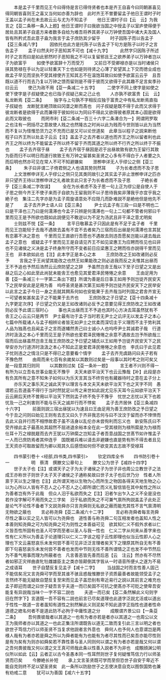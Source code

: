<!-- { "loadSidebar": true } -->
　　本是孟子千里而见王今曰得侍是言已得侍贤者也本是齐王自喜今曰同朝甚喜见得同朝皆喜则王之喜又当何如亦善为辞也　此时齐王不曽要留孟子他日王谓时子时王盖以孟子尚在未去故云云与尤为不知孟子
　　他日王谓时子曰【云　云】为我言之【芟二条移一条入上题】他日王谓时子曰我欲当国之中授孟子以室庐使得便于居处且其弟子自逺方来者数多自给为难吾将养其弟子以万钟使吾国中诸大夫及国人皆有所矜式吾此意子盍为我言于孟子庶防其少留乎
　　时子因陈子而以告孟子【芟三条减八字】
　　因依托也此方是托陈子以告孟子下句方是陈子以时子之言告孟子
　　孟子曰然夫时子恶知其不可也【减十九字】
　　此然字只因陈子所述时子之言而曰是如此邪然时子恶知我之不可以复留邪且王之欲养弟子以万钟者岂以子为欲富乎
　　如使予欲富辞十万而受万
　　又前日不受卿禄亦是以当时诸侯只挟其势禄在手以为足以轻重天下士也如是则待贤之心薄了安望其上下交而徳业成也故孟子早见而坚执不受其禄使齐王知其志不在温饱耳故曰如使予欲富云云乎　且吾既以道不行而去乃复以万钟之馈而留则是不得于彼而又欲得于此其趣不足言矣季孙曰云云
　　使己为政不用【芟一条减二十五字】
　　二使字不同上使字是如使之使下使字是子叔疑使之也已指子叔疑己矣之己止也
　　人亦孰不欲富贵【云　云】私龙断焉【芟二条】
　　独字与上句孰不字相反应独于富贵之中有私龙断焉直指子叔疑也　龙断犹言絶顶故曰冈垄之断而髙也　问子叔疑是既不得于此而又求得于彼龙断者是欲得于此而兼得于彼如何以为同曰不得此又欲得彼者原其本心固是欲得此而又取彼也
　　而罔市利【芟二条减一百三十六字二条凑合为一】罔谓罔罗取之也注有一罔括尽之意故使人贱之也然隆古之时尚以此为贱而今世则皆以此为当然而不复以为怪惟恐货力之不充而已是又可以论世道矣　此章当以程子之説来断他　程子曰齐王所以处孟子云云【注】盖孟子之去齐者以道也而齐王之所以留者利也此齐王之所以终为不能留孟子所以终不留于齐而其道之所以终不行齐之所以终于不振也
　　孟子去齐宿于昼
　　孟子去齐宿于昼因是迟于出昼故致有欲为王留行其致为臣而归不以明日而遂行故致王有万钟之留甚矣圣贤之心多有不得白于人者要之久而后明也然亦可见在常人不可不知避嫌矣
　　泄栁申详无人乎缪公之侧【芟三条】
　　朱子曰非谓二子倚君侧之人也语其势则然耳
　　子为长者虑而不及子思
　　上文泄栁申详无人乎缪公之侧只见其类同故引之其实孟子非止泄栁申详之匹亦非只望齐王待以泄栁申详之礼者故言此只言子为长者虑而不及子思
　　子絶长者乎【芟三条减二字改误】
　　全在为长者虑不及子思一句上正为缪公是自使人于子思之侧今齐王不使子来而子自欲为王留我则不以子思待我矣非薄我乎亦宜乎我之絶子也　集注二先字亦是为孟子周旋语意处不应隠几而卧难説不是絶他但是他先不是了
　　孟子去齐尹士语人曰【芟三条】
　　尹士讥孟子有三段一曰是不明也二曰是干泽也三乃曰是何濡滞也今孟子只辨是何濡滞也一句上二句都不管者何邪曰千里而见王是予所欲也既如此説便见不敢逆以为不足为汤武且非干泽之意尤明矣
　　士则兹不悦【芟一条】
　　言平日敬慕孟子只因此是有不足于孟子者　千里而见王岂能轻于去哉不遇故去盖有不宜不去者矣乃三宿而后出昼是何濡滞也言其犹有恋慕不决之意也　千里而见王直欲行吾愿也不遇故去则违吾愿矣岂能以遽去哉此孟子之意也　或疑孟子千里而见王是自请见齐王不如见梁惠王为应聘而徃见也曰非也不见诸侯之义决是孟子终身所守而不变者前日应梁惠王之聘而徃亦説得千里而见王也　非本欲如此也【注】此本字正是本心之本
　　王庶防改之王如改诸则必反予
　　言我之于王尚望其能改之也然王如果能改之则必追我而反之夫惟其出昼而王不予追也予然后浩然云云庶防望之之辞　予虽然岂舎王哉以下至子日望之又是出昼之后之心如此至此尚犹未能舎王也愈见其爱君泽民惓惓之余意
　　王由足用为善【芟一条减三十一字第二条出下题】所谓为善是后日事王如用予则岂徒齐民安天下之民举安此是足用为善　呜呼圣贤是甚次第王如用予则岂徒齐民安天下之民举安以此言之孟子今日一身之去就其闗系何如也安能果于去齐哉当时列国之君舎齐宣无一可望者矣甚矣孟子之不能果于去齐也
　　王庶防改之子日望之【芟十四条减十九字更定次序】子日望之仍又是王如改诸则必反予之意要见得王庶防改之王如改诸则必反予此谓三宿时心
　　事也夫出昼而王不予追也其时心方决去耳虽然犹有不舎王之心云云只是两节　尹士最有功于孟子当时若无尹士之讥评无以发孟子之本心七篇中所载诸人与孟子相辨论者皆无如尹士之优柔而深切主于义理而不主于势利其人品为独髙也且闻孟子之言而遂幡然责己曰士诚小人也呜呼尹士其诚君子哉　行道济时汲汲之本心千里而见王是子所欲也爱君泽民惓惓之余意不遇故去岂予所欲哉三宿而后出昼虽然岂舎王哉王庶防改之予日望之辅氏以王如用予岂徒齐民安天下之民举安亦为行道济时汲汲之本心不知此正是爱君泽民惓惓之余意也　李氏曰于此见君子忧则违之之情注只是不得已之意要看个情字
　　孟子去齐充虞路问曰夫子若有不豫色然
　　由周而来七百有余嵗矣以其数则过矣是一段事以其时考之则可矣又是一段意其归则同
　　以其数则过矣【芟一条补一题】
　　言王者不兴则不得一有所为以立吾名世事业能无不豫乎　夫天未欲平治天下也云云豫哉【补】此段是亦有负其所有之意不知朱子如何以为乐天言其当不终穷也有藏器待时之意在孟子分上
　　亦乐天之事乐天之诚此天字以理言与本文夫天未欲平治天下也之天字不同　愚谓若云吾道虽不得行于当时然犹足以传之来世如此説尤见乐天耳今云如欲平治天下云云厥后天终不曽用以平治天下然则孟子终不免于不豫乎　忧世之志忧以天下也若忧及一己之利害则不能与乐天之诚并行而不悖矣
　　孟子去齐居休【芟三条减四十六字】
　　前面则説三宿出昼犹以为速且曰王由足用为善王庶防改之予日望之今于丑之问则曰始见王则有去志又曰久于齐非我志何与曰不汶汶于留而亦不悻悻而去此义自并行而不相悖故君子虽不洁身以乱伦亦未尝徇利而忘义也　新安陈氏曰不受齐禄此孟子最髙处其超然不屈进退余裕本全在此一受其禄则为禄所縻是为为禄而仕耳十万之禄脱屣而去齐王犹以万钟縻之岂知孟子者吾意战国之世髙节如许惟孟子一人而已庶防焉者其仲连乎　国既被兵难以请去非避嫌也直是势有所不得去者且见王天资亦可取故留而为卿以观其久后感悟如何但不欲变其去志故不受禄耳







　　四书蒙引卷十
<经部,四书类,四书蒙引>
　　钦定四库全书
　　四书防引卷十一　　　　　明　蔡清　撰滕文公章句上
　　滕文公为世子【减四十四字】
　　世子太子也【注】或谓天子之子为太子诸侯之子为世子非也周公立教世子之法成王亦称世子则世子太子天子诸侯之子通称矣故曰世子太子也后世乃分　性者人所禀于天以生之理也【注】此所谓天地以生物为心而所生之物因各得夫天地生物之心以为心所以人皆有不忍人之心不忍人之心即所谓仁而义礼智信皆在其中矣性之所以为善者岂有外于此哉　但众人汨于私欲而失之【注】汨者乍出乍入之义不全是没也若作没字解可不用而失之三字矣　汨于私欲而失之不可兼气禀所拘説盖孟子此处正是论气不论性不备者下文説尧舜亦只言尧舜则无私欲之蔽而能充其性不言气禀清明无物欲之蔽也
　　言必称尧舜【芟二条减六十二字】
　　言必称尧舜者每言尧舜尽性之事以实之见人皆可以为尧舜也　道性善与称尧舜二句互相发者也盖知人性之本善则知尧舜之可为知尧舜之可为则性之本善益可见　欲其知仁义不假外求者以仁义皆吾性所固有也圣人可学而至者以圣人与我一性也　仁义二字从何来从善字来也性有仁义所以为善孟子论道理只以仁义二字该之程子云性即理也似当云性即人心之理也下文云喜怒哀乐未发何尝不善可见非泛泛言理者矣天下之理原其所自无有不善即下句喜怒哀乐未发何尝不善者也发而中节则无徃不善所谓情之正也发不中节然后为不善气用事而理为所蔽者也　凡言善恶皆先善而后恶【云　注云】然亦有不尽然者如邪正灾祥曲直牝牡雌雄臣主之类亦皆颠倒其字皆从一时语音所便乆之遂为不易之成语耳
　　世子自楚反复见孟子【减十二字】
　　当战国之时而言性善人固己不能信矣况又言尧舜可学而至其谁不骇且惑哉惟滕世子资质最善者故能领受孟子之言然终不能无疑故自楚反复至宋而见孟子盖恐别有卑近易行之説以其前言之难充也孟子即迎而谓之曰世子疑吾言乎夫道一而已矣固不可抗之使髙亦不可贬之使卑吾安能复有异説哉当味个一字不容二説也
　　夫道一而已矣【芟二条然解此义句则字旧在然字下】言道既一吾不容有二説也前言已尽矣道理也此道字泛説尤活或以道出于性性一故道一言者虽知有道性之别然解此义则泥矣不知此道字正指性也道者性命道德之緫名何者不是道此防不必拘于中庸性道之分
　　成覸谓齐景公曰【一条芟二条】
　　吾何畏彼哉者以其道之一也有为者亦若是者亦以其道之一也周公以文王为我师者亦以其道之一也此正集注所谓既告以道无二致而复引此三言以明之者也欲世子笃信力行以师圣贤不当复求他説者言外意也　舜何人也予何人也意谓岂是两様人哉有为者亦若是舜之所以为舜者能有为也能有为者尽其性而已矣吾亦能尽性则是有为矣有为则亦如舜矣若不靠性善与圣人同则何以谓之有为者亦若是哉又何以谓之吾何畏彼哉又何以谓之文王真可师哉此条以性善入説者不为非也　成覸顔渊公明仪所以如此【云】云者正以古今圣愚本同一性耳然则世子复何疑惟笃信力行以师圣贤而已矣
　　今滕絶长补短
　　承上文言圣贤既可学而至但恐世子自安于卑近不能自克则终不足以望圣贤矣　此一条所以防励世子之志使决意自克以图恢国势也兼有劝戒二意
　　犹可以为善国【减六十五字】
